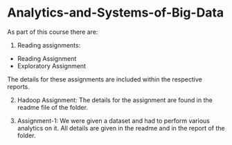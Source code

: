 # Analytics-and-Systems-of-Big-Data
As part of this course there are:  

1. Reading assignments: 
  * Reading Assignment  
  * Exploratory Assignment  

The details for these assignments are included within the respective reports.  

2. Hadoop Assignment: The details for the assignment are found in the readme file of the folder.  

3. Assignment-1: We were given a dataset and had to perform various analytics on it. All details are given in the readme and in the report of the folder.